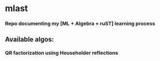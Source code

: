 # mlast
### Repo documenting my [ML + Algebra + ruST] learning process

## Available algos:
### QR factorization using Householder reflections